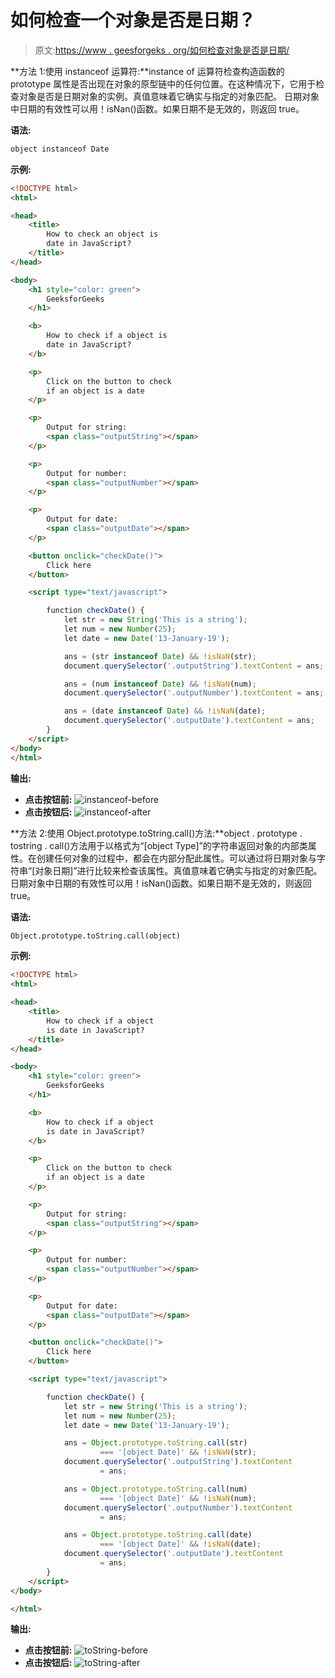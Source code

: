 # 如何检查一个对象是否是日期？

> 原文:[https://www . geesforgeks . org/如何检查对象是否是日期/](https://www.geeksforgeeks.org/how-to-check-whether-an-object-is-a-date/)

**方法 1:使用 instanceof 运算符:**instance of 运算符检查构造函数的 prototype 属性是否出现在对象的原型链中的任何位置。在这种情况下，它用于检查对象是否是日期对象的实例。真值意味着它确实与指定的对象匹配。
日期对象中日期的有效性可以用！isNan()函数。如果日期不是无效的，则返回 true。

**语法:**

```html
object instanceof Date
```

**示例:**

```html
<!DOCTYPE html>
<html>

<head>
    <title>
        How to check an object is
        date in JavaScript?
    </title>
</head>

<body>
    <h1 style="color: green">
        GeeksforGeeks
    </h1>

    <b>
        How to check if a object is
        date in JavaScript?
    </b>

    <p>
        Click on the button to check
        if an object is a date
    </p>

    <p>
        Output for string: 
        <span class="outputString"></span>
    </p>

    <p>
        Output for number: 
        <span class="outputNumber"></span>
    </p>

    <p>
        Output for date: 
        <span class="outputDate"></span>
    </p>

    <button onclick="checkDate()">
        Click here
    </button>

    <script type="text/javascript">

        function checkDate() {
            let str = new String('This is a string');
            let num = new Number(25);
            let date = new Date('13-January-19');

            ans = (str instanceof Date) && !isNaN(str);
            document.querySelector('.outputString').textContent = ans;

            ans = (num instanceof Date) && !isNaN(num);
            document.querySelector('.outputNumber').textContent = ans;

            ans = (date instanceof Date) && !isNaN(date);
            document.querySelector('.outputDate').textContent = ans;
        }
    </script>
</body>
</html>                    
```

**输出:**

*   **点击按钮前:**
    ![instanceof-before](img/15367e7177e1f7bdda4359facbd4c346.png)
*   **点击按钮后:**
    ![instanceof-after](img/2f084d72dd4a18c8c6c7475e8bd0d5f2.png)

**方法 2:使用 Object.prototype.toString.call()方法:**object . prototype . tostring . call()方法用于以格式为“[object Type]”的字符串返回对象的内部类属性。在创建任何对象的过程中，都会在内部分配此属性。可以通过将日期对象与字符串“[对象日期]”进行比较来检查该属性。真值意味着它确实与指定的对象匹配。
日期对象中日期的有效性可以用！isNan()函数。如果日期不是无效的，则返回 true。

**语法:**

```html
Object.prototype.toString.call(object)
```

**示例:**

```html
<!DOCTYPE html>
<html>

<head>
    <title>
        How to check if a object
        is date in JavaScript?
    </title>
</head>

<body>
    <h1 style="color: green">
        GeeksforGeeks
    </h1>

    <b>
        How to check if a object
        is date in JavaScript?
    </b>

    <p>
        Click on the button to check
        if an object is a date
    </p>

    <p>
        Output for string: 
        <span class="outputString"></span>
    </p>

    <p>
        Output for number: 
        <span class="outputNumber"></span>
    </p>

    <p>
        Output for date: 
        <span class="outputDate"></span>
    </p>

    <button onclick="checkDate()">
        Click here
    </button>

    <script type="text/javascript">

        function checkDate() {
            let str = new String('This is a string');
            let num = new Number(25);
            let date = new Date('13-January-19');

            ans = Object.prototype.toString.call(str)
                    === '[object Date]' && !isNaN(str);
            document.querySelector('.outputString').textContent
                    = ans;

            ans = Object.prototype.toString.call(num)
                    === '[object Date]' && !isNaN(num);
            document.querySelector('.outputNumber').textContent
                    = ans;

            ans = Object.prototype.toString.call(date)
                    === '[object Date]' && !isNaN(date);
            document.querySelector('.outputDate').textContent
                    = ans;
        }
    </script>
</body>

</html>                    
```

**输出:**

*   **点击按钮前:**
    ![toString-before](img/672b8479230622195416427df6f0028e.png)
*   **点击按钮后:**
    ![toString-after](img/4e5992af005e40a5873b1e15c34e93f4.png)